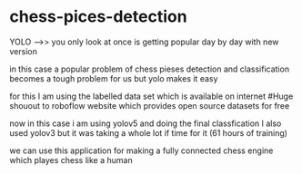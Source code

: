 # chess-pices-detection

YOLO -->> you only look at once is getting popular day by  day with new version

in this case a popular problem of chess pieses detection and classification becomes a tough problem for us but yolo makes it easy

for this I am using the labelled data set which is available on internet
#Huge shouout to roboflow website which provides open source datasets for free

now in this case i am using yolov5 and doing the final classfication
I also used yolov3 but it was taking a whole lot if time for it (61 hours of training)

we can use this application for making a fully connected chess engine which playes chess like a human
